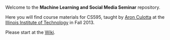Welcome to the **Machine Learning and Social Media Seminar**  repository. 

Here you will find course materials for CS595, taught by [Aron Culotta](http://cs.iit.edu/~culotta) at the [Illinois Institute of Technology](http://cs.iit.edu) in Fall 2013.

Please start at the [Wiki](http://github.com/aronwc/mlsm/wiki).


